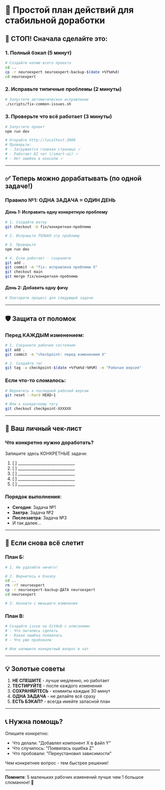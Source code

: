 # 🎯 Простой план действий для стабильной доработки

## 🔴 СТОП! Сначала сделайте это:

### 1. Полный бэкап (5 минут)
```bash
# Создайте копию всего проекта
cd ..
cp -r neuroexpert neuroexpert-backup-$(date +%Y%m%d)
cd neuroexpert
```

### 2. Исправьте типичные проблемы (2 минуты)
```bash
# Запустите автоматическое исправление
./scripts/fix-common-issues.sh
```

### 3. Проверьте что всё работает (3 минуты)
```bash
# Запустите проект
npm run dev

# Откройте http://localhost:3000
# Проверьте:
# - Загружается главная страница ✓
# - Работает AI чат (/smart-ai) ✓
# - Нет ошибок в консоли ✓
```

---

## ✅ Теперь можно дорабатывать (по одной задаче!)

### Правило №1: ОДНА ЗАДАЧА = ОДИН ДЕНЬ

#### День 1: Исправить одну конкретную проблему
```bash
# 1. Создайте ветку
git checkout -b fix/конкретная-проблема

# 2. Исправьте ТОЛЬКО эту проблему

# 3. Проверьте
npm run dev

# 4. Если работает - сохраните
git add .
git commit -m "fix: исправлена проблема X"
git checkout main
git merge fix/конкретная-проблема
```

#### День 2: Добавить одну фичу
```bash
# Повторите процесс для следующей задачи
```

---

## 🛡️ Защита от поломок

### Перед КАЖДЫМ изменением:
```bash
# 1. Сохраните рабочее состояние
git add .
git commit -m "checkpoint: перед изменением X"

# 2. Создайте тег
git tag -a checkpoint-$(date +%Y%m%d-%H%M) -m "Рабочая версия"
```

### Если что-то сломалось:
```bash
# Вернитесь к последней рабочей версии
git reset --hard HEAD~1

# Или к конкретному тегу
git checkout checkpoint-XXXXXX
```

---

## 📝 Ваш личный чек-лист

### Что конкретно нужно доработать?
Запишите здесь КОНКРЕТНЫЕ задачи:

1. [ ] _____________________________
2. [ ] _____________________________
3. [ ] _____________________________
4. [ ] _____________________________
5. [ ] _____________________________

### Порядок выполнения:
- **Сегодня**: Задача №1
- **Завтра**: Задача №2
- **Послезавтра**: Задача №3
- И так далее...

---

## 🚨 Если снова всё слетит

### План Б:
```bash
# 1. Не удаляйте ничего!

# 2. Вернитесь к бэкапу
cd ..
rm -rf neuroexpert
cp -r neuroexpert-backup-ДАТА neuroexpert
cd neuroexpert

# 3. Начните с меньшего изменения
```

### План В:
```bash
# Создайте issue на GitHub с описанием:
# - Что пытались сделать
# - Какая ошибка появилась
# - Что уже пробовали

# Или напишите конкретный вопрос в чат
```

---

## 💡 Золотые советы

1. **НЕ СПЕШИТЕ** - лучше медленно, но работает
2. **ТЕСТИРУЙТЕ** - после каждого изменения
3. **СОХРАНЯЙТЕСЬ** - коммиты каждые 30 минут
4. **ОДНА ЗАДАЧА** - не делайте всё сразу
5. **ЕСТЬ БЭКАП?** - всегда имейте запасной план

---

## 📞 Нужна помощь?

Опишите конкретно:
- Что делали: "Добавлял компонент X в файл Y"
- Что случилось: "Появилась ошибка Z"
- Что пробовали: "Переустановил зависимости"

Чем конкретнее вопрос - тем быстрее решение!

---

**Помните**: 5 маленьких рабочих изменений лучше чем 1 большое сломанное! 🚀